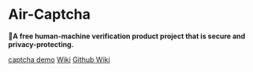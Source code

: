 # Air-Captcha

🎉**A free human-machine verification product project that is secure and privacy-protecting.**

[captcha demo](https://captcha.xyehr.cn) [Wiki](https://help.xyehr.cn/jekyll/2024-07-05-air-captcha.html) [Github Wiki](https://github.com/Dev-Huang1/Air-Captcha/Wiki)
